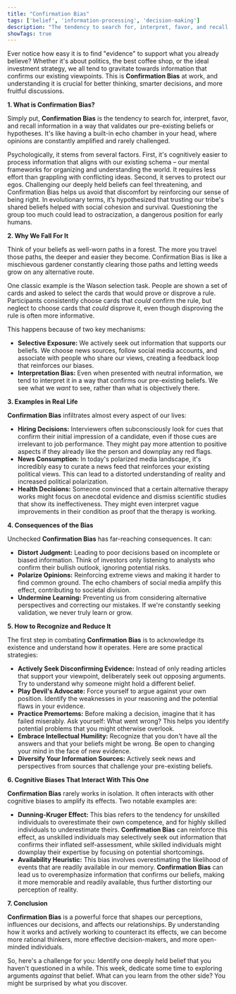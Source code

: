 ```yaml
---
title: "Confirmation Bias"
tags: ['belief', 'information-processing', 'decision-making']
description: "The tendency to search for, interpret, favor, and recall information in a way that confirms one's preexisting beliefs or hypotheses."
showTags: true
---
```



Ever notice how easy it is to find "evidence" to support what you already believe? Whether it's about politics, the best coffee shop, or the ideal investment strategy, we all tend to gravitate towards information that confirms our existing viewpoints. This is **Confirmation Bias** at work, and understanding it is crucial for better thinking, smarter decisions, and more fruitful discussions.

**1. What is Confirmation Bias?**

Simply put, **Confirmation Bias** is the tendency to search for, interpret, favor, and recall information in a way that validates our pre-existing beliefs or hypotheses. It's like having a built-in echo chamber in your head, where opinions are constantly amplified and rarely challenged.

Psychologically, it stems from several factors. First, it's cognitively easier to process information that aligns with our existing schema – our mental frameworks for organizing and understanding the world. It requires less effort than grappling with conflicting ideas. Second, it serves to protect our egos. Challenging our deeply held beliefs can feel threatening, and Confirmation Bias helps us avoid that discomfort by reinforcing our sense of being right. In evolutionary terms, it’s hypothesized that trusting our tribe's shared beliefs helped with social cohesion and survival. Questioning the group too much could lead to ostracization, a dangerous position for early humans.

**2. Why We Fall For It**

Think of your beliefs as well-worn paths in a forest. The more you travel those paths, the deeper and easier they become. Confirmation Bias is like a mischievous gardener constantly clearing those paths and letting weeds grow on any alternative route.

One classic example is the Wason selection task. People are shown a set of cards and asked to select the cards that would prove or disprove a rule. Participants consistently choose cards that *could* confirm the rule, but neglect to choose cards that *could* disprove it, even though disproving the rule is often more informative.

This happens because of two key mechanisms:

*   **Selective Exposure:** We actively seek out information that supports our beliefs. We choose news sources, follow social media accounts, and associate with people who share our views, creating a feedback loop that reinforces our biases.
*   **Interpretation Bias:** Even when presented with neutral information, we tend to interpret it in a way that confirms our pre-existing beliefs. We see what we *want* to see, rather than what is objectively there.

**3. Examples in Real Life**

**Confirmation Bias** infiltrates almost every aspect of our lives:

*   **Hiring Decisions:** Interviewers often subconsciously look for cues that confirm their initial impression of a candidate, even if those cues are irrelevant to job performance. They might pay more attention to positive aspects if they already like the person and downplay any red flags.
*   **News Consumption:** In today's polarized media landscape, it's incredibly easy to curate a news feed that reinforces your existing political views. This can lead to a distorted understanding of reality and increased political polarization.
*   **Health Decisions:** Someone convinced that a certain alternative therapy works might focus on anecdotal evidence and dismiss scientific studies that show its ineffectiveness. They might even interpret vague improvements in their condition as proof that the therapy is working.

**4. Consequences of the Bias**

Unchecked **Confirmation Bias** has far-reaching consequences. It can:

*   **Distort Judgment:** Leading to poor decisions based on incomplete or biased information. Think of investors only listening to analysts who confirm their bullish outlook, ignoring potential risks.
*   **Polarize Opinions:** Reinforcing extreme views and making it harder to find common ground. The echo chambers of social media amplify this effect, contributing to societal division.
*   **Undermine Learning:** Preventing us from considering alternative perspectives and correcting our mistakes. If we're constantly seeking validation, we never truly learn or grow.

**5. How to Recognize and Reduce It**

The first step in combating **Confirmation Bias** is to acknowledge its existence and understand how it operates. Here are some practical strategies:

*   **Actively Seek Disconfirming Evidence:** Instead of only reading articles that support your viewpoint, deliberately seek out opposing arguments. Try to understand why someone might hold a different belief.
*   **Play Devil's Advocate:** Force yourself to argue against your own position. Identify the weaknesses in your reasoning and the potential flaws in your evidence.
*   **Practice Premortems:** Before making a decision, imagine that it has failed miserably. Ask yourself: What went wrong? This helps you identify potential problems that you might otherwise overlook.
*   **Embrace Intellectual Humility:** Recognize that you don't have all the answers and that your beliefs might be wrong. Be open to changing your mind in the face of new evidence.
*   **Diversify Your Information Sources:** Actively seek news and perspectives from sources that challenge your pre-existing beliefs.

**6. Cognitive Biases That Interact With This One**

**Confirmation Bias** rarely works in isolation. It often interacts with other cognitive biases to amplify its effects. Two notable examples are:

*   **Dunning-Kruger Effect:** This bias refers to the tendency for unskilled individuals to overestimate their own competence, and for highly skilled individuals to underestimate theirs. **Confirmation Bias** can reinforce this effect, as unskilled individuals may selectively seek out information that confirms their inflated self-assessment, while skilled individuals might downplay their expertise by focusing on potential shortcomings.
*   **Availability Heuristic:** This bias involves overestimating the likelihood of events that are readily available in our memory. **Confirmation Bias** can lead us to overemphasize information that confirms our beliefs, making it more memorable and readily available, thus further distorting our perception of reality.

**7. Conclusion**

**Confirmation Bias** is a powerful force that shapes our perceptions, influences our decisions, and affects our relationships. By understanding how it works and actively working to counteract its effects, we can become more rational thinkers, more effective decision-makers, and more open-minded individuals.

So, here's a challenge for you: Identify one deeply held belief that you haven't questioned in a while. This week, dedicate some time to exploring arguments *against* that belief. What can you learn from the other side? You might be surprised by what you discover.

